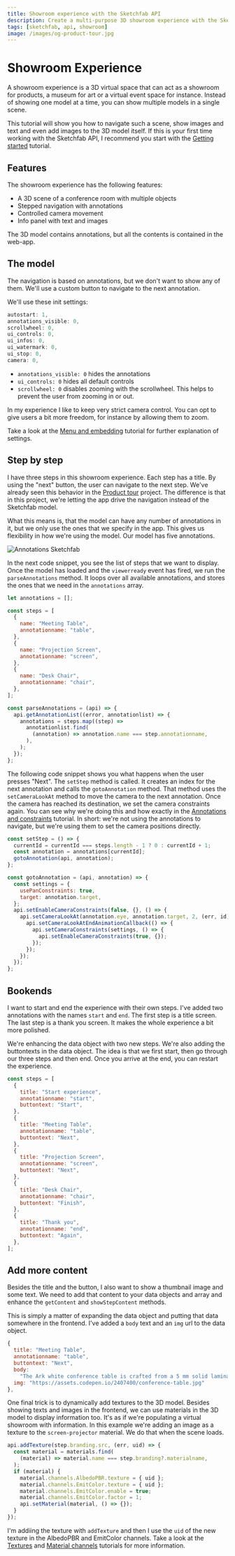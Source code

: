 ```yaml
---
title: Showroom experience with the Sketchfab API
description: Create a multi-purpose 3D showroom experience with the Sketchfab API
tags: [sketchfab, api, showroom]
image: /images/og-product-tour.jpg
---
```


<script setup>
import ShowroomExperience from '../components/ShowroomExperience.vue'
import CodePenEmbed from '../components/CodePenEmbed.vue'
</script>

# Showroom Experience

<ShowroomExperience />

A showroom experience is a 3D virtual space that can act as a showroom for products, a museum for art or a virtual event space for instance. Instead of showing one model at a time, you can show multiple models in a single scene.

This tutorial will show you how to navigate such a scene, show images and text and even add images to the 3D model itself. If this is your first time working with the Sketchfab API, I recommend you start with the [Getting started](../guide/model-loading/getting-started.html) tutorial.

## Features

The showroom experience has the following features:

- A 3D scene of a conference room with multiple objects
- Stepped navigation with annotations
- Controlled camera movement
- Info panel with text and images

The 3D model contains annotations, but all the contents is contained in the web-app.

## The model

<CodePenEmbed id="gOqLEdL/b86ec92afe5da75799ed07799f923013" tab="result" />

The navigation is based on annotations, but we don't want to show any of them. We'll use a custom button to navigate to the next annotation.

We'll use these init settings:

```js
autostart: 1,
annotations_visible: 0,
scrollwheel: 0,
ui_controls: 0,
ui_infos: 0,
ui_watermark: 0,
ui_stop: 0,
camera: 0,
```

- `annotations_visible: 0` hides the annotations
- `ui_controls: 0` hides all default controls
- `scrollwheel: 0` disables zooming with the scrollwheel. This helps to prevent the user from zooming in or out.

In my experience I like to keep very strict camera control. You can opt to give users a bit more freedom, for instance by allowing them to zoom.

Take a look at the [Menu and embedding](../guide/annotations/menu) tutorial for further explanation of settings.

## Step by step

<CodePenEmbed id="MWLbxxP/81954e355dedbb9e33dc00220002ede6" tab="result" />

I have three steps in this showroom experience. Each step has a title. By using the "next" button, the user can navigate to the next step. We've already seen this behavior in the [Product tour](./product-tour) project. The difference is that in this project, we're letting the app drive the navigation instead of the Sketchfab model.

What this means is, that the model can have any number of annotations in it, but we only use the ones that we specify in the app. This gives us flexibility in how we're using the model. Our model has five annotations.

![Annotations Sketchfab](./annotations-sketchfab.jpg)

In the next code snippet, you see the list of steps that we want to display. Once the model has loaded and the `viewerready` event has fired, we run the `parseAnnotations` method. It loops over all available annotations, and stores the ones that we need in the `annotations` array.

```js
let annotations = [];

const steps = [
  {
    name: "Meeting Table",
    annotationname: "table",
  },
  {
    name: "Projection Screen",
    annotationname: "screen",
  },
  {
    name: "Desk Chair",
    annotationname: "chair",
  },
];

const parseAnnotations = (api) => {
  api.getAnnotationList((error, annotationlist) => {
    annotations = steps.map((step) =>
      annotationlist.find(
        (annotation) => annotation.name === step.annotationname,
      ),
    );
  });
};
```

The following code snippet shows you what happens when the user presses "Next". The `setStep` method is called. It creates an index for the next annotation and calls the `gotoAnnotation` method. That method uses the `setCameraLookAt` method to move the camera to the next annotation. Once the camera has reached its destination, we set the camera constraints again. You can see why we're doing this and how exactly in the [Annotations and constraints](../guide/annotations/annotation-constraints) tutorial. In short: we're not using the annotations to navigate, but we're using them to set the camera positions directly.

```js
const setStep = () => {
  currentId = currentId === steps.length - 1 ? 0 : currentId + 1;
  const annotation = annotations[currentId];
  gotoAnnotation(api, annotation);
};

const gotoAnnotation = (api, annotation) => {
  const settings = {
    usePanConstraints: true,
    target: annotation.target,
  };
  api.setEnableCameraConstraints(false, {}, () => {
    api.setCameraLookAt(annotation.eye, annotation.target, 2, (err, id) => {
      api.setCameraLookAtEndAnimationCallback(() => {
        api.setCameraConstraints(settings, () => {
          api.setEnableCameraConstraints(true, {});
        });
      });
    });
  });
};
```

## Bookends

<CodePenEmbed id="bGzBJeM/0332ea4c6ad139e52dc9929caecda95c" tab="result" />

I want to start and end the experience with their own steps. I've added two annotations with the names `start` and `end`. The first step is a title screen. The last step is a thank you screen. It makes the whole experience a bit more polished.

We're enhancing the data object with two new steps. We're also adding the buttontexts in the data object. The idea is that we first start, then go through our three steps and then end. Once you arrive at the end, you can restart the experience.

```js
const steps = [
  {
    title: "Start experience",
    annotationname: "start",
    buttontext: "Start",
  },
  {
    title: "Meeting Table",
    annotationname: "table",
    buttontext: "Next",
  },
  {
    title: "Projection Screen",
    annotationname: "screen",
    buttontext: "Next",
  },
  {
    title: "Desk Chair",
    annotationname: "chair",
    buttontext: "Finish",
  },
  {
    title: "Thank you",
    annotationname: "end",
    buttontext: "Again",
  },
];
```

## Add more content

Besides the title and the button, I also want to show a thumbnail image and some text. We need to add that content to your data objects and array and enhance the `getContent` and `showStepContent` methods.

<CodePenEmbed id="NWoOEGz/88dc6b92ef757e06026d8560823402d6" tab="result" />

This is simply a matter of expanding the data object and putting that data somewhere in the frontend. I've added a `body` text and an `img` url to the data object.

```js
{
  title: "Meeting Table",
  annotationname: "table",
  buttontext: "Next",
  body:
    "The Ark white conference table is crafted from a 5 mm solid laminate top on a powder-coated steel base.",
  img: "https://assets.codepen.io/2407400/conference-table.jpg"
},
```

One final trick is to dynamically add textures to the 3D model. Besides showing texts and images in the frontend, we can use materials in the 3D model to display information too. It's as if we're populating a virtual showroom with information. In this example we're adding an image as a texture to the `screen-projector` material. We do that when the scene loads.

```js
api.addTexture(step.branding.src, (err, uid) => {
  const material = materials.find(
    (material) => material.name === step.branding?.materialname,
  );
  if (material) {
    material.channels.AlbedoPBR.texture = { uid };
    material.channels.EmitColor.texture = { uid };
    material.channels.EmitColor.enable = true;
    material.channels.EmitColor.factor = 1;
    api.setMaterial(material, () => {});
  }
});
```

I'm addiing the texture with `addTexture` and then I use the `uid` of the new texture in the AlbedoPBR and EmitColor channels. Take a look at the [Textures](../guide/materials/textures) and [Material channels](../guide/materials/channels.md) tutorials for more information.
